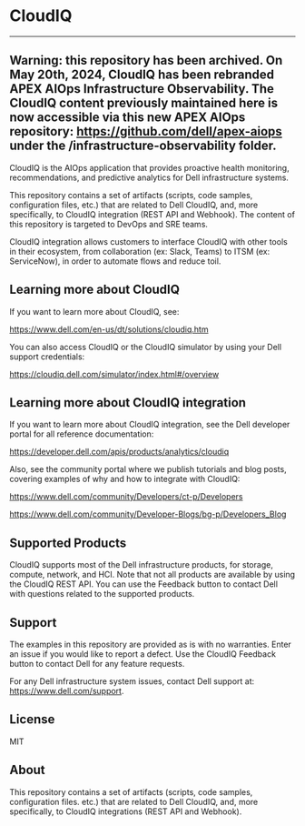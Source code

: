 # CloudIQ

---
**Warning: this repository has been archived.**
On May 20th, 2024, CloudIQ has been rebranded APEX AIOps Infrastructure Observability. The CloudIQ content previously maintained here is now accessible via this new APEX AIOps repository:
https://github.com/dell/apex-aiops
under the /infrastructure-observability folder.
---

CloudIQ is the AIOps application that provides proactive health monitoring, recommendations, and predictive analytics for Dell infrastructure systems.

This repository contains a set of artifacts (scripts, code samples, configuration files, etc.) that are related to Dell CloudIQ, and, more specifically, to CloudIQ integration (REST API and Webhook). The content of this repository is targeted to DevOps and SRE teams.

CloudIQ integration allows customers to interface CloudIQ with other tools in their ecosystem, from collaboration (ex: Slack, Teams) to ITSM (ex: ServiceNow), in order to automate flows and reduce toil. 


## Learning more about CloudIQ

If you want to learn more about CloudIQ, see:

https://www.dell.com/en-us/dt/solutions/cloudiq.htm

You can also access CloudIQ or the CloudIQ simulator by using your Dell support credentials:

https://cloudiq.dell.com/simulator/index.html#/overview


## Learning more about CloudIQ integration

If you want to learn more about CloudIQ integration, see the Dell developer portal for all reference documentation:

https://developer.dell.com/apis/products/analytics/cloudiq

Also, see the community portal where we publish tutorials and blog posts, covering examples of why and how to integrate with CloudIQ:

https://www.dell.com/community/Developers/ct-p/Developers

https://www.dell.com/community/Developer-Blogs/bg-p/Developers_Blog


## Supported Products

CloudIQ supports most of the Dell infrastructure products, for storage, compute, network, and HCI. Note that not all products are available by using the CloudIQ REST API. You can use the Feedback button to contact Dell with questions related to the supported products. 


## Support

The examples in this repository are provided as is with no warranties. Enter an issue if you would like to report a defect. Use the CloudIQ Feedback button to contact Dell for any feature requests.

For any Dell infrastructure system issues, contact Dell support at: https://www.dell.com/support.


## License

MIT


## About 

This repository contains a set of artifacts (scripts, code samples, configuration files. etc.) that are related to Dell CloudIQ, and, more specifically, to CloudIQ integrations (REST API and Webhook).
